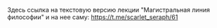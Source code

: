Здесь ссылка на текстовую версию лекции "Магистральная линия философии" и на нее саму: https://t.me/scarlet_seraph/61
